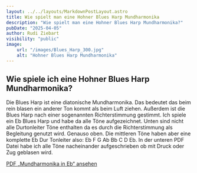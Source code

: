```yaml
---
layout: ../../layouts/MarkdownPostLayout.astro
title: Wie spielt man eine Hohner Blues Harp Mundharmonika
description: "Wie spielt man eine Hohner Blues Harp Mundharmonika?"
pubDate: "2025-04-05"
author: Rudi Ziebart
visibility: "public"
image:
    url: "/images/Blues_Harp_300.jpg"
    alt: "Hohner Blues Harp Mundharmonika"
---
```

## Wie spiele ich eine Hohner Blues Harp Mundharmonika?
<p>
Die Blues Harp ist eine diatonische Mundharmonika. Das bedeutet das beim rein blasen ein anderer Ton kommt als beim Luft ziehen. Außerdem ist die Blues Harp nach einer sogenannten Richterstimmung gestimmt. Ich spiele ein Eb Blues Harp und habe da alle Töne aufgezeichnet. Unten sind nicht alle Durtonleiter Töne enthalten da es durch die Richterstimmung als Begleitung genutzt wird. Genauso oben. Die mittleren Töne haben aber eine komplette Eb Dur Tonleiter also: Eb F G Ab Bb C D Eb. In der unteren PDF Datei habe ich alle Töne nacheinander aufgeschrieben ob mit Druck oder Zug geblasen wird.
</p>

<p>
  <a href="../../bilder/Mundharmonika%20in%20Eb.pdf" target="_blank" rel="noopener" class="pdf-button">
    PDF „Mundharmonika in Eb“ ansehen
  </a>
</p>